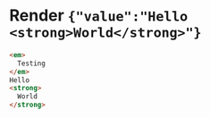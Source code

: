 # Render `{"value":"Hello <strong>World</strong>"}`

```html
<em>
  Testing
</em>
Hello
<strong>
  World
</strong>
```
